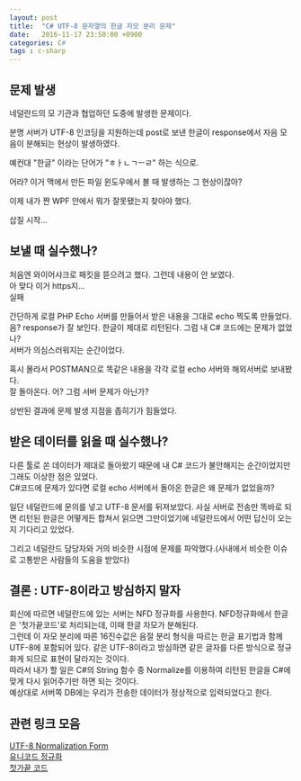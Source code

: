 ```yaml
---
layout: post
title:  "C# UTF-8 문자열의 한글 자모 분리 문제"
date:   2016-11-17 23:50:00 +0900
categories: C#
tags : c-sharp
---
```


## 문제 발생

네덜란드의 모 기관과 협업하던 도중에 발생한 문제이다.  

분명 서버가 UTF-8 인코딩을 지원하는데 post로 보낸 한글이 response에서 자음 모음이 분해되는 현상이 발생하였다.  

예컨대 "한글" 이라는 단어가 "ㅎㅏㄴㄱㅡㄹ" 하는 식으로.

어라? 이거 맥에서 만든 파일 윈도우에서 볼 때 발생하는 그 현상이잖아?  

이제 내가 짠 WPF 안에서 뭐가 잘못됐는지 찾아야 했다.    

삽질 시작...  

## 보낼 때 실수했나?

처음엔 와이어샤크로 패킷을 뜯으려고 했다. 그런데 내용이 안 보였다.  
아 맞다 이거 https지...  
실패  

간단하게 로컬 PHP Echo 서버를 만들어서 받은 내용을 그대로 echo 찍도록 만들었다.  
음? response가 잘 보인다. 한글이 제대로 리턴된다. 그럼 내 C# 코드에는 문제가 없었나?  
서버가 의심스러워지는 순간이었다.  

혹시 몰라서 POSTMAN으로 똑같은 내용을 각각 로컬 echo 서버와 해외서버로 보내봤다.  
잘 돌아온다. 어? 그럼 서버 문제가 아닌가?

상반된 결과에 문제 발생 지점을 좁히기가 힘들었다.

## 받은 데이터를 읽을 때 실수했나?

다른 툴로 쏜 데이터가 제대로 돌아왔기 때문에 내 C# 코드가 불안해지는 순간이었지만 그래도 이상한 점은 있었다.  
C#코드에 문제가 있다면 로컬 echo 서버에서 돌아온 한글은 왜 문제가 없었을까?

일단 네덜란드에 문의를 넣고 UTF-8 문서를 뒤져보았다. 사실 서버로 전송만 똑바로 되면 리턴된 한글은 어떻게든 합쳐서 읽으면 그만이었기에 네덜란드에서 어떤 답신이 오는지 기다리고 있었다.

그리고 네덜란드 담당자와 거의 비슷한 시점에 문제를 파악했다.(사내에서 비슷한 이슈로 고통받은 사람들의 도움을 받았다)

## 결론 : UTF-8이라고 방심하지 말자

회신에 따르면 네덜란드에 있는 서버는 NFD 정규화를 사용한다. NFD정규화에서 한글은 '첫가끝코드'로 처리되는데, 이때 한글 자모가 분해된다.  
그런데 이 자모 분리에 따른 16진수값은 음절 분리 형식을 따르는 한글 표기법과 함께 UTF-8에 포함되어 있다. 같은 UTF-8이라고 방심하면 같은 글자를 다른 방식으로 정규화게 되므로 표현이 달라지는 것이다.  
따라서 내가 할 일은 C#의 String 함수 중 Normalize를 이용하여 리턴된 한글을 C#에 맞게 다시 읽어주기만 하면 되는 것이다.  
예상대로 서버쪽 DB에는 우리가 전송한 데이터가 정상적으로 입력되었다고 한다.

## 관련 링크 모음

[UTF-8 Normalization Form][utf-8-normalization]  
[유니코드 정규화][wiki-unicode-normalization]  
[첫가끝 코드][wiki-old-korean-code]

[utf-8-normalization]:http://www.unicode.org/reports/tr15/
[wiki-unicode-normalization]:https://ko.wikipedia.org/wiki/%EC%9C%A0%EB%8B%88%EC%BD%94%EB%93%9C_%EC%A0%95%EA%B7%9C%ED%99%94
[wiki-old-korean-code]:https://ko.wikipedia.org/wiki/%EC%98%9B%ED%95%9C%EA%B8%80#.EC.B2.AB.EA.B0.80.EB.81.9D_.EC.BD.94.EB.93.9C
